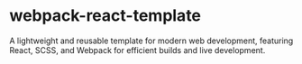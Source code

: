 # webpack-react-template

A lightweight and reusable template for modern web development, featuring React, SCSS, and Webpack for efficient builds and live development.